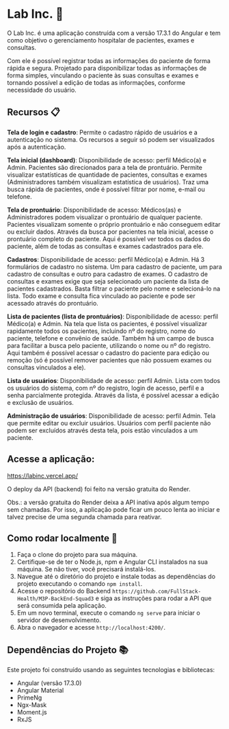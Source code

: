 # Lab Inc. :hospital:

O Lab Inc. é uma aplicação construída com a versão 17.3.1 do Angular e tem como objetivo o gerenciamento hospitalar de pacientes, exames e consultas.

Com ele é possível registrar todas as informações do paciente de forma rápida e segura. 
Projetado para disponibilizar todas as informações de forma simples, vinculando o paciente às suas consultas e exames e tornando possível a edição de todas as informações, conforme necessidade do usuário.

## Recursos :clipboard:

**Tela de login e cadastro**: Permite o cadastro rápido de usuários e a autenticação no sistema. Os recursos a seguir só podem ser visualizados após a autenticação.

**Tela inicial (dashboard)**:
 Disponibilidade de acesso: perfil Médico(a) e Admin. Pacientes são direcionados para a tela de prontuário.
 Permite visualizar estatísticas de quantidade de pacientes, consultas e exames (Administradores também visualizam estatística de usuários). 
 Traz uma busca rápida de pacientes, onde é possível filtrar por nome, e-mail ou telefone.

 **Tela de prontuário**: 
 Disponibilidade de acesso: Médicos(as) e Administradores podem visualizar o prontuário de qualquer paciente. Pacientes visualizam somente o próprio prontuário e não conseguem editar ou excluir dados.
 Através da busca por pacientes na tela inicial, acesse o prontuário completo do paciente. Aqui é possível ver todos os dados do paciente, além de todas as consultas e exames cadastrados para ele.

**Cadastros**: 
Disponibilidade de acesso: perfil Médico(a) e Admin.
Há 3 formulários de cadastro no sistema. Um para cadastro de paciente, um para cadastro de consultas e outro para cadastro de exames. O cadastro de consultas e exames exige que seja selecionado um paciente da lista de pacientes cadastrados. Basta filtrar o paciente pelo nome e selecioná-lo na lista. Todo exame e consulta fica vinculado ao paciente e pode ser acessado através do prontuário.

**Lista de pacientes (lista de prontuários)**: 
Disponibilidade de acesso: perfil Médico(a) e Admin.
Na tela que lista os pacientes, é possível visualizar rapidamente todos os pacientes, incluindo nº do registro, nome do paciente, telefone e convênio de saúde. Também há um campo de busca para facilitar a busca pelo paciente, utilizando o nome ou nº do registro. Aqui também é possível acessar o cadastro do paciente para edição ou remoção (só é possível remover pacientes que não possuem exames ou consultas vinculados a ele). 

**Lista de usuários**:
Disponibilidade de acesso: perfil Admin.
Lista com todos os usuários do sistema, com nº do registro, login de acesso, perfil e a senha parcialmente protegida. Através da lista, é possível acessar a edição e exclusão de usuários.

**Administração de usuários**:
Disponibilidade de acesso: perfil Admin.
Tela que permite editar ou excluir usuários. Usuários com perfil paciente não podem ser excluídos através desta tela, pois estão vinculados a um paciente.

## Acesse a aplicação:
https://labinc.vercel.app/

O deploy da API (backend) foi feito na versão gratuita do Render.

Obs.: a versão gratuita do Render deixa a API inativa após algum tempo sem chamadas. Por isso, a aplicação pode ficar um pouco lenta ao iniciar e talvez precise de uma segunda chamada para reativar.

## Como rodar localmente :mag_right:

1. Faça o clone do projeto para sua máquina.
2. Certifique-se de ter o Node.js, npm e Angular CLI instalados na sua máquina. Se não tiver, você precisará instalá-los.
3. Navegue até o diretório do projeto e instale todas as dependências do projeto executando o comando `npm install`.
4. Acesse o repositório do Backend `https://github.com/FullStack-Health/M3P-BackEnd-Squad3` e siga as instruções para rodar a API que será consumida pela aplicação. 
5. Em um novo terminal, execute o comando `ng serve` para iniciar o servidor de desenvolvimento.
6. Abra o navegador e acesse `http://localhost:4200/`.

## Dependências do Projeto :books:

Este projeto foi construído usando as seguintes tecnologias e bibliotecas:

- Angular (versão 17.3.0)
- Angular Material
- PrimeNg
- Ngx-Mask
- Moment.js
- RxJS
